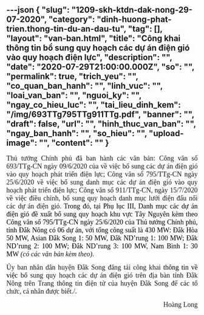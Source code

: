 ---json
{
    "slug": "1209-skh-ktdn-dak-nong-29-07-2020",
    "category": "dinh-huong-phat-trien.thong-tin-du-an-dau-tu",
    "tag": [],
    "layout": "van-ban.html",
    "title": "Công khai thông tin bổ sung quy hoạch các dự án điện gió vào quy hoạch điện lực",
    "description": "",
    "date": "2020-07-29T21:00:00.000Z",
    "so": "",
    "permalink": true,
    "trich_yeu": "",
    "co_quan_ban_hanh": "",
    "linh_vuc": "",
    "loai_van_ban": "",
    "nguoi_ky": "",
    "ngay_co_hieu_luc": "",
    "tai_lieu_dinh_kem": "/img/693TTg795TTg911TTg.pdf",
    "banner": "",
    "draft": false,
    "url": "",
    "hinh_thuc_van_ban": "",
    "ngay_ban_hanh": "",
    "so_hieu": "",
    "upload-image": "",
    "__content__": ""
}
---
<p style="margin-left:0in; margin-right:0in; text-align:justify"><span style="font-size:18px"><span style="font-family:&quot;Times New Roman&quot;,serif">Thủ tướng Ch&iacute;nh phủ đ&atilde; ban h&agrave;nh c&aacute;c văn bản: C&ocirc;ng văn số 693/TTg-CN ng&agrave;y 09/6/2020 của về việc bổ sung c&aacute;c dự &aacute;n điện gi&oacute; v&agrave;o quy hoạch ph&aacute;t triển điện lực; C&ocirc;ng văn số 795/TTg-CN ng&agrave;y 25/6/2020 về việc bổ sung danh mục c&aacute;c dự &aacute;n điện gi&oacute; v&agrave;o quy hoạch ph&aacute;t triển điện lực; C&ocirc;ng văn số 911/TTg-CN, ng&agrave;y 15/7/2020 về việc điều chỉnh, bổ sung quy hoạch danh mục lưới điện đấu nối c&aacute;c dự &aacute;n điện gi&oacute;. <span style="color:black">Trong đ&oacute;, tại Phụ lục III, Danh mục c&aacute;c dự &aacute;n điện gi&oacute; đề xuất bổ sung quy hoạch khu vực T&acirc;y Nguy&ecirc;n k&egrave;m theo C&ocirc;ng văn số 795/TTg-CN ng&agrave;y 25/6/2020 của Thủ tướng Ch&iacute;nh phủ,</span> <span style="color:black">tỉnh Đắk N&ocirc;ng c&oacute; 06 dự &aacute;n, với tổng c&ocirc;ng suất l&agrave; 430 MW: Đắk H&ograve;a 50 MW, Asian Đắk Song 1: 50 MW, Đắk ND&rsquo;rung 1: 100 MW; Đắk ND&rsquo;rung 2: 100 MW; Đắk ND&rsquo;rung 3: 100 MW, Nam B&igrave;nh 1: 30 MW </span><em>(c&oacute; c&aacute;c văn bản k&egrave;m theo)</em>.</span></span></p>

<p style="margin-left:0in; margin-right:0in; text-align:justify"><span style="font-size:18px"><span style="font-family:&quot;Times New Roman&quot;,serif">Ủy ban nh&acirc;n d&acirc;n huyện Đắk Song đăng tải c&ocirc;ng khai </span><span style="background-color:white"><span style="font-family:&quot;Times New Roman&quot;,serif"><span style="color:black">th&ocirc;ng tin về việc </span></span></span><span style="font-family:&quot;Times New Roman&quot;,serif">bổ sung quy hoạch c&aacute;c dự &aacute;n điện gi&oacute; tr&ecirc;n địa b&agrave;n tỉnh Đắk N&ocirc;ng tr&ecirc;n&nbsp;Trang th&ocirc;ng tin điện tử của huyện Đắk Song&nbsp;để c&aacute;c tổ chức, c&aacute; nh&acirc;n được biết./.</span></span></p>

<p style="margin-left:0in; margin-right:0in; text-align:right"><span style="font-size:18px"><span style="font-family:&quot;Times New Roman&quot;,serif">Ho&agrave;ng Long</span></span></p>

<p style="margin-left:0in; margin-right:0in; text-align:justify">&nbsp;</p>
